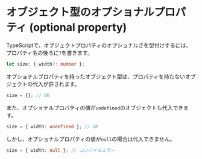 # オブジェクト型のオプショナルプロパティ \(optional property\)

TypeScriptで、オブジェクトプロパティのオプショナルさを型付けするには、プロパティ名の後ろに`?`を書きます。

```typescript
let size: { width?: number };
```

オプショナルプロパティを持ったオブジェクト型は、プロパティを持たないオブジェクトの代入が許されます。

```typescript
size = {}; // OK
```

また、オプショナルプロパティの値が`undefined`のオブジェクトも代入できます。

```typescript
size = { width: undefined }; // OK
```

しかし、オプショナルプロパティの値が`null`の場合は代入できません。

```typescript
size = { width: null }; // コンパイルエラー
```

